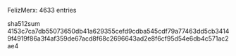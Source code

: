 FelizMerx: 4633 entries

sha512sum 4153c7ca7db55073650db41a629355cefd9cdba545cdf79a77463dd5cb34149f4919f86a3f4af359de67acd8f68c2696643ad2e8f6cf95d54e6db4c571ac2ae4